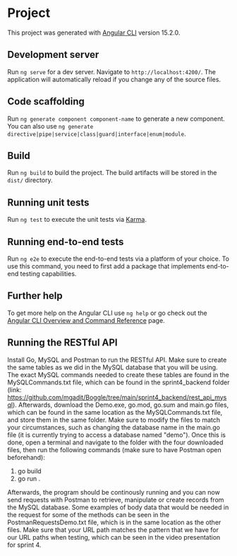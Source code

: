 # Project

This project was generated with [Angular CLI](https://github.com/angular/angular-cli) version 15.2.0.

## Development server

Run `ng serve` for a dev server. Navigate to `http://localhost:4200/`. The application will automatically reload if you change any of the source files.

## Code scaffolding

Run `ng generate component component-name` to generate a new component. You can also use `ng generate directive|pipe|service|class|guard|interface|enum|module`.

## Build

Run `ng build` to build the project. The build artifacts will be stored in the `dist/` directory.

## Running unit tests

Run `ng test` to execute the unit tests via [Karma](https://karma-runner.github.io).

## Running end-to-end tests

Run `ng e2e` to execute the end-to-end tests via a platform of your choice. To use this command, you need to first add a package that implements end-to-end testing capabilities.

## Further help

To get more help on the Angular CLI use `ng help` or go check out the [Angular CLI Overview and Command Reference](https://angular.io/cli) page.

## Running the RESTful API

Install Go, MySQL and Postman to run the RESTful API. Make sure to create the same tables as we did in the MySQL database that you will be using. The exact MySQL commands needed to create these tables are found in the MySQLCommands.txt file, which can be found in the sprint4_backend folder (link: https://github.com/mgadit/Boggle/tree/main/sprint4_backend/rest_api_mysql). Afterwards, download the Demo.exe, go.mod, go.sum and main.go files, which can be found in the same location as the MySQLCommands.txt file, and store them in the same folder. Make sure to modify the files to match your circumstances, such as changing the database name in the main.go file (it is currently trying to access a database named "demo"). Once this is done, open a terminal and navigate to the folder with the four downloaded files, then run the following commands (make sure to have Postman open beforehand):

1. go build
2. go run .

Afterwards, the program should be continously running and you can now send requests with Postman to retrieve, manipulate or create records from the MySQL database. Some examples of body data that would be needed in the request for some of the methods can be seen in the PostmanRequestsDemo.txt file, which is in the same location as the other files. Make sure that your URL path matches the pattern that we have for our URL paths when testing, which can be seen in the video presentation for sprint 4.
